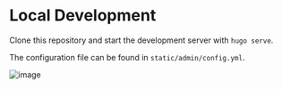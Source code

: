# Local Development

Clone this repository and start the development server with `hugo serve`.

The configuration file can be found in `static/admin/config.yml`.

![image](https://user-images.githubusercontent.com/26061917/163671685-3d5bb0ac-b915-4f2c-aa36-a1f9fbc63ad5.png)

